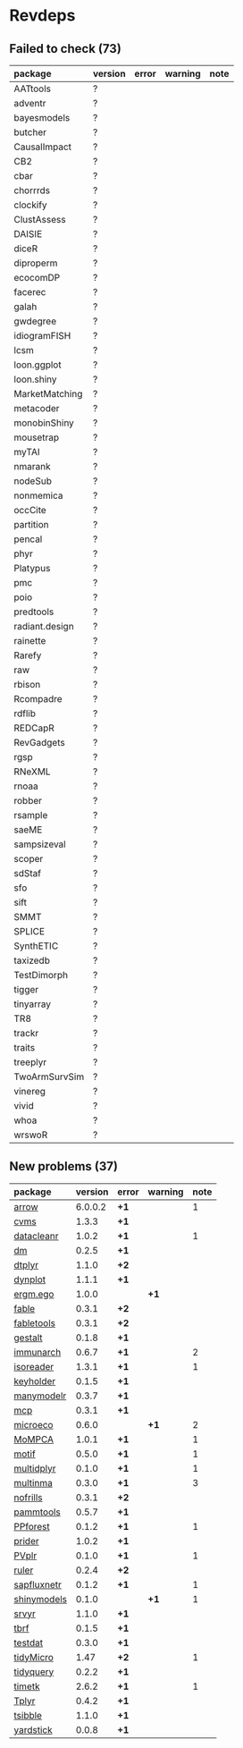 # Revdeps

## Failed to check (73)

|package        |version |error |warning |note |
|:--------------|:-------|:-----|:-------|:----|
|AATtools       |?       |      |        |     |
|adventr        |?       |      |        |     |
|bayesmodels    |?       |      |        |     |
|butcher        |?       |      |        |     |
|CausalImpact   |?       |      |        |     |
|CB2            |?       |      |        |     |
|cbar           |?       |      |        |     |
|chorrrds       |?       |      |        |     |
|clockify       |?       |      |        |     |
|ClustAssess    |?       |      |        |     |
|DAISIE         |?       |      |        |     |
|diceR          |?       |      |        |     |
|diproperm      |?       |      |        |     |
|ecocomDP       |?       |      |        |     |
|facerec        |?       |      |        |     |
|galah          |?       |      |        |     |
|gwdegree       |?       |      |        |     |
|idiogramFISH   |?       |      |        |     |
|lcsm           |?       |      |        |     |
|loon.ggplot    |?       |      |        |     |
|loon.shiny     |?       |      |        |     |
|MarketMatching |?       |      |        |     |
|metacoder      |?       |      |        |     |
|monobinShiny   |?       |      |        |     |
|mousetrap      |?       |      |        |     |
|myTAI          |?       |      |        |     |
|nmarank        |?       |      |        |     |
|nodeSub        |?       |      |        |     |
|nonmemica      |?       |      |        |     |
|occCite        |?       |      |        |     |
|partition      |?       |      |        |     |
|pencal         |?       |      |        |     |
|phyr           |?       |      |        |     |
|Platypus       |?       |      |        |     |
|pmc            |?       |      |        |     |
|poio           |?       |      |        |     |
|predtools      |?       |      |        |     |
|radiant.design |?       |      |        |     |
|rainette       |?       |      |        |     |
|Rarefy         |?       |      |        |     |
|raw            |?       |      |        |     |
|rbison         |?       |      |        |     |
|Rcompadre      |?       |      |        |     |
|rdflib         |?       |      |        |     |
|REDCapR        |?       |      |        |     |
|RevGadgets     |?       |      |        |     |
|rgsp           |?       |      |        |     |
|RNeXML         |?       |      |        |     |
|rnoaa          |?       |      |        |     |
|robber         |?       |      |        |     |
|rsample        |?       |      |        |     |
|saeME          |?       |      |        |     |
|sampsizeval    |?       |      |        |     |
|scoper         |?       |      |        |     |
|sdStaf         |?       |      |        |     |
|sfo            |?       |      |        |     |
|sift           |?       |      |        |     |
|SMMT           |?       |      |        |     |
|SPLICE         |?       |      |        |     |
|SynthETIC      |?       |      |        |     |
|taxizedb       |?       |      |        |     |
|TestDimorph    |?       |      |        |     |
|tigger         |?       |      |        |     |
|tinyarray      |?       |      |        |     |
|TR8            |?       |      |        |     |
|trackr         |?       |      |        |     |
|traits         |?       |      |        |     |
|treeplyr       |?       |      |        |     |
|TwoArmSurvSim  |?       |      |        |     |
|vinereg        |?       |      |        |     |
|vivid          |?       |      |        |     |
|whoa           |?       |      |        |     |
|wrswoR         |?       |      |        |     |

## New problems (37)

|package                                |version |error  |warning |note |
|:--------------------------------------|:-------|:------|:-------|:----|
|[arrow](problems.md#arrow)             |6.0.0.2 |__+1__ |        |1    |
|[cvms](problems.md#cvms)               |1.3.3   |__+1__ |        |     |
|[datacleanr](problems.md#datacleanr)   |1.0.2   |__+1__ |        |1    |
|[dm](problems.md#dm)                   |0.2.5   |__+1__ |        |     |
|[dtplyr](problems.md#dtplyr)           |1.1.0   |__+2__ |        |     |
|[dynplot](problems.md#dynplot)         |1.1.1   |__+1__ |        |     |
|[ergm.ego](problems.md#ergmego)        |1.0.0   |       |__+1__  |     |
|[fable](problems.md#fable)             |0.3.1   |__+2__ |        |     |
|[fabletools](problems.md#fabletools)   |0.3.1   |__+2__ |        |     |
|[gestalt](problems.md#gestalt)         |0.1.8   |__+1__ |        |     |
|[immunarch](problems.md#immunarch)     |0.6.7   |__+1__ |        |2    |
|[isoreader](problems.md#isoreader)     |1.3.1   |__+1__ |        |1    |
|[keyholder](problems.md#keyholder)     |0.1.5   |__+1__ |        |     |
|[manymodelr](problems.md#manymodelr)   |0.3.7   |__+1__ |        |     |
|[mcp](problems.md#mcp)                 |0.3.1   |__+1__ |        |     |
|[microeco](problems.md#microeco)       |0.6.0   |       |__+1__  |2    |
|[MoMPCA](problems.md#mompca)           |1.0.1   |__+1__ |        |1    |
|[motif](problems.md#motif)             |0.5.0   |__+1__ |        |1    |
|[multidplyr](problems.md#multidplyr)   |0.1.0   |__+1__ |        |1    |
|[multinma](problems.md#multinma)       |0.3.0   |__+1__ |        |3    |
|[nofrills](problems.md#nofrills)       |0.3.1   |__+2__ |        |     |
|[pammtools](problems.md#pammtools)     |0.5.7   |__+1__ |        |     |
|[PPforest](problems.md#ppforest)       |0.1.2   |__+1__ |        |1    |
|[prider](problems.md#prider)           |1.0.2   |__+1__ |        |     |
|[PVplr](problems.md#pvplr)             |0.1.0   |__+1__ |        |1    |
|[ruler](problems.md#ruler)             |0.2.4   |__+2__ |        |     |
|[sapfluxnetr](problems.md#sapfluxnetr) |0.1.2   |__+1__ |        |1    |
|[shinymodels](problems.md#shinymodels) |0.1.0   |       |__+1__  |1    |
|[srvyr](problems.md#srvyr)             |1.1.0   |__+1__ |        |     |
|[tbrf](problems.md#tbrf)               |0.1.5   |__+1__ |        |     |
|[testdat](problems.md#testdat)         |0.3.0   |__+1__ |        |     |
|[tidyMicro](problems.md#tidymicro)     |1.47    |__+2__ |        |1    |
|[tidyquery](problems.md#tidyquery)     |0.2.2   |__+1__ |        |     |
|[timetk](problems.md#timetk)           |2.6.2   |__+1__ |        |1    |
|[Tplyr](problems.md#tplyr)             |0.4.2   |__+1__ |        |     |
|[tsibble](problems.md#tsibble)         |1.1.0   |__+1__ |        |     |
|[yardstick](problems.md#yardstick)     |0.0.8   |__+1__ |        |     |

